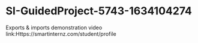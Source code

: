 # SI-GuidedProject-5743-1634104274
Exports &amp; imports
demonstration video link:Https://smartinternz.com/student/profile
